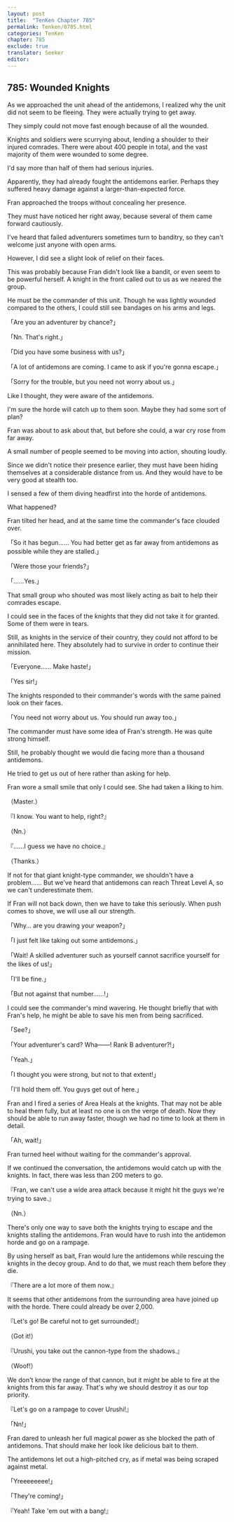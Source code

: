 ```yaml
---
layout: post
title:  "TenKen Chapter 785"
permalink: Tenken/0785.html
categories: TenKen
chapter: 785
exclude: true
translator: Seeker
editor: 
---
```

<h2>785: Wounded Knights</h2>

As we approached the unit ahead of the antidemons, I realized why the unit did not seem to be fleeing. They were actually trying to get away.

They simply could not move fast enough because of all the wounded.

Knights and soldiers were scurrying about, lending a shoulder to their injured comrades. There were about 400 people in total, and the vast majority of them were wounded to some degree.

I'd say more than half of them had serious injuries.

Apparently, they had already fought the antidemons earlier. Perhaps they suffered heavy damage against a larger-than-expected force.

Fran approached the troops without concealing her presence.

They must have noticed her right away, because several of them came forward cautiously.

I've heard that failed adventurers sometimes turn to banditry, so they can't welcome just anyone with open arms.

However, I did see a slight look of relief on their faces.

This was probably because Fran didn't look like a bandit, or even seem to be powerful herself. A knight in the front called out to us as we neared the group.

He must be the commander of this unit. Though he was lightly wounded compared to the others, I could still see bandages on his arms and legs.

「Are you an adventurer by chance?」

「Nn. That's right.」

「Did you have some business with us?」

「A lot of antidemons are coming. I came to ask if you're gonna escape.」

「Sorry for the trouble, but you need not worry about us.」

Like I thought, they were aware of the antidemons.

I'm sure the horde will catch up to them soon. Maybe they had some sort of plan?

Fran was about to ask about that, but before she could, a war cry rose from far away.

A small number of people seemed to be moving into action, shouting loudly.

Since we didn't notice their presence earlier, they must have been hiding themselves at a considerable distance from us. And they would have to be very good at stealth too.

I sensed a few of them diving headfirst into the horde of antidemons.

What happened?

Fran tilted her head, and at the same time the commander's face clouded over.

「So it has begun…… You had better get as far away from antidemons as possible while they are stalled.」

「Were those your friends?」

「……Yes.」

That small group who shouted was most likely acting as bait to help their comrades escape.

I could see in the faces of the knights that they did not take it for granted. Some of them were in tears.

Still, as knights in the service of their country, they could not afford to be annihilated here. They absolutely had to survive in order to continue their mission.

「Everyone…… Make haste!」

「Yes sir!」

The knights responded to their commander's words with the same pained look on their faces.

「You need not worry about us. You should run away too.」

The commander must have some idea of Fran's strength. He was quite strong himself.

Still, he probably thought we would die facing more than a thousand antidemons.

He tried to get us out of here rather than asking for help.

Fran wore a small smile that only I could see. She had taken a liking to him.

（Master.）

『I know. You want to help, right?』

（Nn.）

『……I guess we have no choice.』

（Thanks.）

If not for that giant knight-type commander, we shouldn't have a problem…… But we've heard that antidemons can reach Threat Level A, so we can't underestimate them.

If Fran will not back down, then we have to take this seriously. When push comes to shove, we will use all our strength.

「Why… are you drawing your weapon?」

「I just felt like taking out some antidemons.」

「Wait! A skilled adventurer such as yourself cannot sacrifice yourself for the likes of us!」

「I'll be fine.」

「But not against that number……!」

I could see the commander's mind wavering. He thought briefly that with Fran's help, he might be able to save his men from being sacrificed.

「See?」

「Your adventurer's card? Wha――! Rank B adventurer?!」

「Yeah.」

「I thought you were strong, but not to that extent!」

「I'll hold them off. You guys get out of here.」

Fran and I fired a series of Area Heals at the knights. That may not be able to heal them fully, but at least no one is on the verge of death. Now they should be able to run away faster, though we had no time to look at them in detail.

「Ah, wait!」

Fran turned heel without waiting for the commander's approval.

If we continued the conversation, the antidemons would catch up with the knights. In fact, there was less than 200 meters to go.

『Fran, we can't use a wide area attack because it might hit the guys we're trying to save.』

（Nn.）

There's only one way to save both the knights trying to escape and the knights stalling the antidemons. Fran would have to rush into the antidemon horde and go on a rampage.

By using herself as bait, Fran would lure the antidemons while rescuing the knights in the decoy group. And to do that, we must reach them before they die.

『There are a lot more of them now.』

It seems that other antidemons from the surrounding area have joined up with the horde. There could already be over 2,000.

『Let's go! Be careful not to get surrounded!』

（Got it!）

『Urushi, you take out the cannon-type from the shadows.』

（Woof!）

We don't know the range of that cannon, but it might be able to fire at the knights from this far away. That's why we should destroy it as our top priority.

『Let's go on a rampage to cover Urushi!』

「Nn!」

Fran dared to unleash her full magical power as she blocked the path of antidemons. That should make her look like delicious bait to them.

The antidemons let out a high-pitched cry, as if metal was being scraped against metal.

「Yreeeeeeee!」

「They're coming!」

『Yeah! Take 'em out with a bang!』



